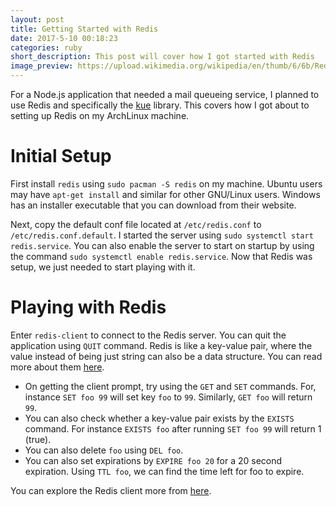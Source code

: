 ```yaml
---
layout: post
title: Getting Started with Redis
date: 2017-5-10 00:18:23
categories: ruby
short_description: This post will cover how I got started with Redis
image_preview: https://upload.wikimedia.org/wikipedia/en/thumb/6/6b/Redis_Logo.svg/467px-Redis_Logo.svg.png
---
```

For a Node.js application that needed a mail queueing service, I planned to use
Redis and specifically the [kue](https://github.com/Automattic/kue) library.
This covers how I got about to setting up Redis on my ArchLinux machine.

# Initial Setup
First install `redis` using `sudo pacman -S redis` on my machine. Ubuntu users
may have `apt-get install` and similar for other GNU/Linux users. Windows has an
installer executable that you can download from their website.

Next, copy the default conf file located at `/etc/redis.conf` to
`/etc/redis.conf.default`. I started the server using `sudo systemctl start
redis.service`. You can also enable the server to start on startup by using the
command `sudo systemctl enable redis.service`. Now that Redis was setup, we just
needed to start playing with it.

# Playing with Redis
Enter `redis-client` to connect to the Redis server. You can quit the
application using `QUIT` command. Redis is like a key-value pair, where the
value instead of being just string can also be a data structure. You can read
more about them [here](https://redis.io/topics/data-types-intro). 

* On getting the client prompt, try using the `GET` and `SET` commands. For,
instance `SET foo 99` will set key `foo` to `99`. Similarly, `GET foo` will
return `99`. 
* You can also check whether a key-value pair exists by the `EXISTS`
command. For instance `EXISTS foo` after running `SET foo 99` will return 1
(true). 
* You can also delete `foo` using `DEL foo`. 
* You can also set expirations by `EXPIRE foo 20` for a 20 second expiration. 
Using `TTL foo`, we can find the time left for foo to expire. 

You can explore the Redis client more from 
[here](https://redis.io/topics/rediscli).
